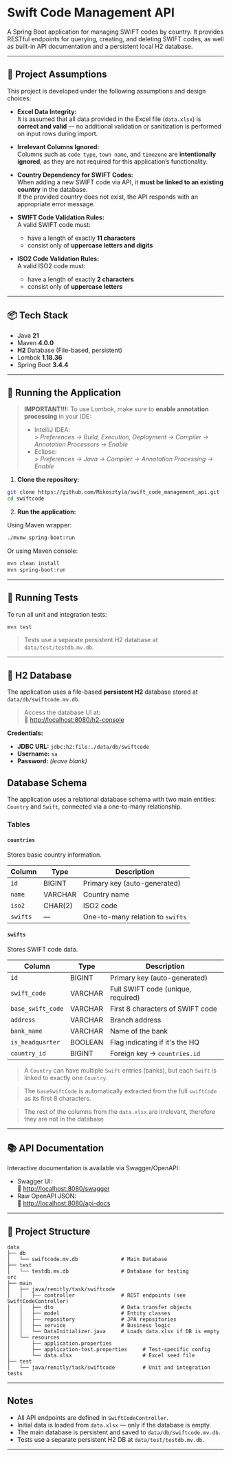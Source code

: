 # Swift Code Management API

A Spring Boot application for managing SWIFT codes by country. It provides RESTful endpoints for querying, creating, and deleting SWIFT codes, as well as built-in API documentation and a persistent local H2 database.

---

## 📌 Project Assumptions

This project is developed under the following assumptions and design choices:

- **Excel Data Integrity:**  
  It is assumed that all data provided in the Excel file (`data.xlsx`) is **correct and valid** — no additional validation or sanitization is performed on input rows during import.

- **Irrelevant Columns Ignored:**  
  Columns such as `code type`, `town name`, and `timezone` are **intentionally ignored**, as they are not required for this application’s functionality.

- **Country Dependency for SWIFT Codes:**  
  When adding a new SWIFT code via API, it **must be linked to an existing country** in the database.  
  If the provided country does not exist, the API responds with an appropriate error message.

- **SWIFT Code Validation Rules:**  
  A valid SWIFT code must:
    - have a length of exactly **11 characters**
    - consist only of **uppercase letters and digits**

- **ISO2 Code Validation Rules:**  
  A valid ISO2 code must:
    - have a length of exactly **2 characters**
    - consist only of **uppercase letters**

---

## 📦 Tech Stack

- Java **21**
- Maven **4.0.0**
- **H2** Database (File-based, persistent)
- Lombok **1.18.36**
- Spring Boot **3.4.4**

---

## 🚀 Running the Application

> **IMPORTANT!!!:** To use Lombok, make sure to **enable annotation processing** in your IDE:
> - IntelliJ IDEA:  
    >   *Preferences → Build, Execution, Deployment → Compiler → Annotation Processors → Enable*
> - Eclipse:  
    >   *Preferences → Java → Compiler → Annotation Processing → Enable*

1. **Clone the repository:**

```bash
git clone https://github.com/Mikosztyla/swift_code_management_api.git
cd swiftcode
```

2. **Run the application:**

Using Maven wrapper:

```bash
./mvnw spring-boot:run
```

Or using Maven console:

```bash
mvn clean install
mvn spring-boot:run
```

---

## 🧪 Running Tests

To run all unit and integration tests:

```bash
mvn test
```

> Tests use a separate persistent H2 database at `data/test/testdb.mv.db`.

---

## 🔗 H2 Database

The application uses a file-based **persistent H2** database stored at `data/db/swiftcode.mv.db`.

> Access the database UI at:  
> 📍 [http://localhost:8080/h2-console](http://localhost:8080/h2-console)

**Credentials:**

- **JDBC URL:** `jdbc:h2:file:./data/db/swiftcode`
- **Username:** `sa`
- **Password:** *(leave blank)*

## Database Schema

The application uses a relational database schema with two main entities: `Country` and `Swift`, connected via a one-to-many relationship.

### Tables

#### `countries`
Stores basic country information.

| Column   | Type    | Description                      |
|----------|---------|----------------------------------|
| `id`     | BIGINT  | Primary key (auto-generated)     |
| `name`   | VARCHAR | Country name                     |
| `iso2`   | CHAR(2) | ISO2 code                        |
| `swifts` | —       | One-to-many relation to `swifts` |

#### `swifts`
Stores SWIFT code data.

| Column            | Type    | Description                        |
|-------------------|---------|------------------------------------|
| `id`              | BIGINT  | Primary key (auto-generated)       |
| `swift_code`      | VARCHAR | Full SWIFT code (unique, required) |
| `base_swift_code` | VARCHAR | First 8 characters of SWIFT code   |
| `address`         | VARCHAR | Branch address                     |
| `bank_name`       | VARCHAR | Name of the bank                   |
| `is_headquarter`  | BOOLEAN | Flag indicating if it's the HQ     |
| `country_id`      | BIGINT  | Foreign key → `countries.id`       |

> A `Country` can have multiple `Swift` entries (banks), but each `Swift` is linked to exactly one `Country`.

> The `baseSwiftCode` is automatically extracted from the full `swiftCode` as its first 8 characters.

> The rest of the columns from the `data.xlsx` are irrelevant, therefore they are not in the database

---

## 📚 API Documentation

Interactive documentation is available via Swagger/OpenAPI:

- Swagger UI:  
  📍 [http://localhost:8080/swagger](http://localhost:8080/swagger)
- Raw OpenAPI JSON:  
  📍 [http://localhost:8080/api-docs](http://localhost:8080/api-docs)

---

## 🧩 Project Structure

```
data
├── db
│   └── swiftcode.mv.db              # Main Database
├── test
│   └── testdb.mv.db                 # Database for testing
src
├── main
│   ├── java/remitly/task/swiftcode
│   │   ├── controller               # REST endpoints (see SwiftCodeController)
│   │   ├── dto                      # Data transfer objects
│   │   ├── model                    # Entity classes
│   │   ├── repository               # JPA repositories
│   │   ├── service                  # Business logic
│   │   └── DataInitializer.java     # Loads data.xlsx if DB is empty
│   └── resources
│       ├── application.properties          
│       ├── application-test.properties     # Test-specific config
│       └── data.xlsx                       # Excel seed file
├── test
│   └── java/remitly/task/swiftcode         # Unit and integration tests
```

---

## Notes

- All API endpoints are defined in `SwiftCodeController`.
- Initial data is loaded from `data.xlsx` — only if the database is empty.
- The main database is persistent and saved to `data/db/swiftcode.mv.db`.
- Tests use a separate persistent H2 DB at `data/test/testdb.mv.db`.

---
